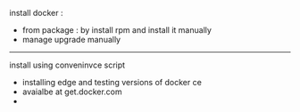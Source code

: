 install docker :
* from package : by install rpm and install it manually 
* manage upgrade manually 
*****************************************
install using conveninvce script 
* installing edge and testing versions of docker ce 
* avaialbe at get.docker.com 
* 
